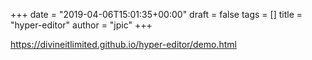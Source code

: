 +++
date = "2019-04-06T15:01:35+00:00"
draft = false
tags = []
title = "hyper-editor"
author = "jpic"
+++

https://divineitlimited.github.io/hyper-editor/demo.html


